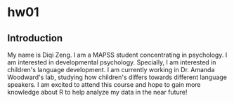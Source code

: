 # hw01

## Introduction

My name is Diqi Zeng. I am a MAPSS student concentrating in psychology. I am interested in developmental psychology. Specially, I am interested in children's language development. I am currently working in Dr. Amanda Woodward's lab, studying how children's differs towards different language speakers. I am excited to attend this course and hope to gain more knowledge about R to help analyze my data in the near future!